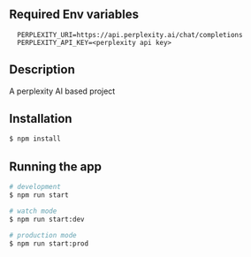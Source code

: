 ## Required Env variables

```env
  PERPLEXITY_URI=https://api.perplexity.ai/chat/completions
  PERPLEXITY_API_KEY=<perplexity api key>
```

## Description
A perplexity AI based project

## Installation

```bash
$ npm install
```

## Running the app

```bash
# development
$ npm run start

# watch mode
$ npm run start:dev

# production mode
$ npm run start:prod
```

